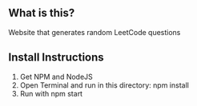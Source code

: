 
What is this?
-------------------------
Website that generates random LeetCode questions

Install Instructions
-------------------------
1. Get NPM and NodeJS
2. Open Terminal and run in this directory: npm install
3. Run with npm start
